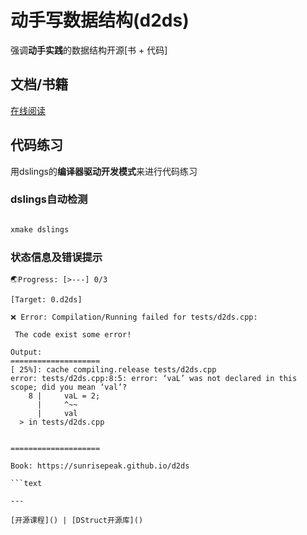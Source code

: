# 动手写数据结构(d2ds)

强调**动手实践**的数据结构开源[书 + 代码]

## 文档/书籍

[在线阅读](https://sunrisepeak.github.io/d2ds/)

## 代码练习

用dslings的**编译器驱动开发模式**来进行代码练习

### dslings自动检测

```bash

xmake dslings

```

### 状态信息及错误提示

```text
🌏Progress: [>---] 0/3

[Target: 0.d2ds]

❌ Error: Compilation/Running failed for tests/d2ds.cpp:

 The code exist some error!

Output:
====================
[ 25%]: cache compiling.release tests/d2ds.cpp
error: tests/d2ds.cpp:8:5: error: ‘vaL’ was not declared in this scope; did you mean ‘val’?
    8 |     vaL = 2;
      |     ^~~
      |     val
  > in tests/d2ds.cpp


====================

Book: https://sunrisepeak.github.io/d2ds

```text

---

[开源课程]() | [DStruct开源库]()